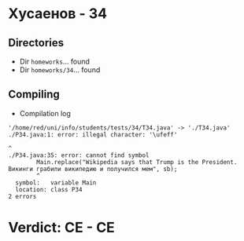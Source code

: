 # Хусаенов - 34
## Directories
- Dir `homeworks`... found
- Dir `homeworks/34`... found
## Compiling
- Compilation log
```
'/home/red/uni/info/students/tests/34/T34.java' -> './T34.java'
./P34.java:1: error: illegal character: '\ufeff'
﻿
^
./P34.java:35: error: cannot find symbol
        Main.replace("Wikipedia says that Trump is the President. Викинги грабили википедию и получился мем", sb);
        ^
  symbol:   variable Main
  location: class P34
2 errors

```
# Verdict: **CE** - CE

